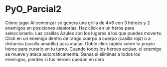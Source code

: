 # PyO_Parcial2
Cómo jugar  Al comenzar se genera una grilla de 4×6 con 3 héroes y 2 enemigos en posiciones aleatorias.  Haz click en un héroe para seleccionarlo. Las casillas Azules son los lugares a los que puedes moverte.  Click en un enemigo dentro de rango cuerpo a cuerpo (casilla roja) o a distancia (casilla amarilla) para atacar.  Doble click rápido sobre tu propio héroe para curarlo en tu turno.  Cuando todos los héroes actúan, el enemigo se mueve y ataca automáticamente.  Ganas si eliminas a todos los enemigos, pierdes si tus héroes quedan en cero.
